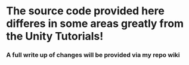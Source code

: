 # The source code provided here differes in some areas greatly from the Unity Tutorials! #
### A full write up of changes will be provided via my repo wiki ###
